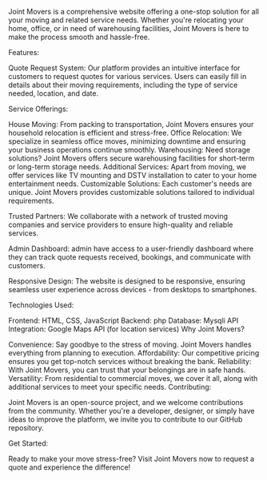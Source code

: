 Joint Movers is a comprehensive website offering a one-stop solution for all your moving and related service needs. Whether you're relocating your home, office, or in need of warehousing facilities, Joint Movers is here to make the process smooth and hassle-free.

Features:

Quote Request System: Our platform provides an intuitive interface for customers to request quotes for various services. Users can easily fill in details about their moving requirements, including the type of service needed, location, and date.

Service Offerings:

House Moving: From packing to transportation, Joint Movers ensures your household relocation is efficient and stress-free.
Office Relocation: We specialize in seamless office moves, minimizing downtime and ensuring your business operations continue smoothly.
Warehousing: Need storage solutions? Joint Movers offers secure warehousing facilities for short-term or long-term storage needs.
Additional Services: Apart from moving, we offer services like TV mounting and DSTV installation to cater to your home entertainment needs.
Customizable Solutions: Each customer's needs are unique. Joint Movers provides customizable solutions tailored to individual requirements.

Trusted Partners: We collaborate with a network of trusted moving companies and service providers to ensure high-quality and reliable services.

Admin Dashboard: admin have access to a user-friendly dashboard where they can track quote requests received, bookings, and communicate with customers.

Responsive Design: The website is designed to be responsive, ensuring seamless user experience across devices - from desktops to smartphones.

Technologies Used:

Frontend: HTML, CSS, JavaScript
Backend: php
Database: Mysqli
API Integration: Google Maps API (for location services)
Why Joint Movers?

Convenience: Say goodbye to the stress of moving. Joint Movers handles everything from planning to execution.
Affordability: Our competitive pricing ensures you get top-notch services without breaking the bank.
Reliability: With Joint Movers, you can trust that your belongings are in safe hands.
Versatility: From residential to commercial moves, we cover it all, along with additional services to meet your specific needs.
Contributing:

Joint Movers is an open-source project, and we welcome contributions from the community. Whether you're a developer, designer, or simply have ideas to improve the platform, we invite you to contribute to our GitHub repository.

Get Started:

Ready to make your move stress-free? Visit Joint Movers now to request a quote and experience the difference!
